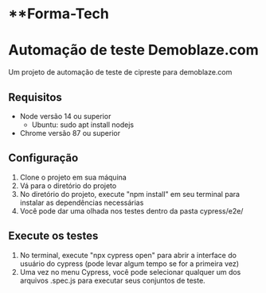 #  **Forma-Tech
# **Automação de teste Demoblaze.com** 
Um projeto de automação de teste de cipreste para demoblaze.com

## **Requisitos** 
- Node versão 14 ou superior
    - Ubuntu: sudo apt install nodejs
- Chrome versão 87 ou superior

## **Configuração** 
1. Clone o projeto em sua máquina
2. Vá para o diretório do projeto
3. No diretório do projeto, execute "npm install" em seu terminal para instalar as dependências necessárias
4. Você pode dar uma olhada nos testes dentro da pasta cypress/e2e/

## **Execute os testes** 
1. No terminal, execute "npx cypress open" para abrir a interface do usuário do cypress (pode levar algum tempo se for a primeira vez)
2. Uma vez no menu Cypress, você pode selecionar qualquer um dos arquivos .spec.js para executar seus conjuntos de teste.